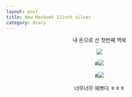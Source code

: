 ```yaml
---
layout: post
title: New Macbook 12inch silver
category: diary
---
```

<center>
내 돈으로 산 첫번째 맥북

![](__imgUrl__/1.jpg)

#![](__imgUrl__/2.jpg)

#![](__imgUrl__/3.jpg)

너무너무 예쁘다 ㅎㅎㅎ
</center>